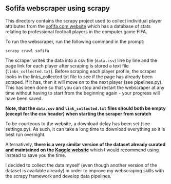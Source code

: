 ## Sofifa webscraper using scrapy

This directory contains the scrapy project used to collect individual player
attributes from the [sofifa.com website](https://sofifa.com/) which has a database
of stats relating to professional football players in the computer game FIFA.

To run the webscraper, run the following command in the prompt:

`scrapy crawl sofifa`

The scraper writes the data into a csv file (`data.csv`) line by 
line and the page link for each player after scraping is stored
a text file (`links_collected.txt`). Before scraping each player
profile, the scraper looks in the links_collected.txt file to 
see if the page has already been scraped. If it has, then it 
will move on to the next player (see pipelines.py). This has been
done so that you can stop and restart the webscraper at any time
without having to start from the beginning again - your progress
will have been saved.

__Note, that the `data.csv` and `link_collected.txt` files should both
be empty (except for the csv header) when starting the scraper
from scratch__

To be courteous to the website, a download delay has been set 
(see settings.py). As such, it can take a long time to download
everything so it is best run overnight.

Alternatively, __there is a very similar version of the dataset already
curated and maintained on the [Kaggle website](https://www.kaggle.com/karangadiya/fifa19)__
which I would recommend using instead to save you the time. 

I decided to collect the data myself (even though another version of the
dataset is available already) in order to improve my webscraping skills 
with the scrapy framework and develop data pipelines.


